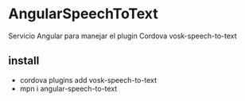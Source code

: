 # AngularSpeechToText
Servicio Angular para manejar el plugin Cordova vosk-speech-to-text
## install
- cordova plugins add vosk-speech-to-text
- mpn i angular-speech-to-text